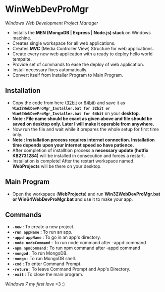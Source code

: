 # WinWebDevProMgr
_Windows Web Development Project Manager_
- Installs the **MEN (MongoDB | Express | Node.js) stack** on Windows machine.
- Creates single workspace for all web applications.
- Creates **MVC** (Media Controller View) Structure for web applications.
- Create every new web application with a ready to deploy hello world tempalte.
- Provide set of commands to ease the deploy of web application.
- Install necessary fixes automatically.
- Convert itself from Installer Program to Main Program.

## Installation
- Copy the code from here ([32bit](Win32WebDevProMgr_Installer.bat) or [64bit](Win64WebDevProMgr_Installer.bat)) and save it as **`Win32WebDevProMgr_Installer.bat for 32bit or Win64WebDevProMgr_Installer.bat for 64bit`** on your **desktop**.
- **Note : File name should be exact as given above and file should be saved on desktop only. Later I will make it operable from anywhere.**
- Now run the file and wait while it prepares the whole setup for first time only.
- **Note : Installation process requires internet connection. Installation time depends upon your internet speed so have patience.**
- After completion of installtion process a **necessary update (hotfix KB2731284)** will be installed in consecution and forces a restart.
- Installation is complete! After the restart workspace named **WebProjects** will be there on your desktop.

## Main Program
- Open the workspace (**WebProjects**) and run **Win32WebDevProMgr.bat or Win64WebDevProMgr.bat** and use it to make your app.

## Commands
- **`-new`** : To create a new project.
- **`-run appName`** : To run an app.
- **`-appd appName`** : To go in an app's directory.
- **`-node nodeCommand`** : To run node command after -appd command
- **`-npm npmCommand`** : To run npm command after -appd command
- **`-mongod`** : To run MongoDB.
- **`-mongo`** : To run MongoDB shell.
- **`-cmd`** : To enter Command Prompt.
- **`-return`** : To leave Command Prompt and App's Directory.
- **`-exit`** : To close the main program.

_Windows 7 my first love_ <3 :)
